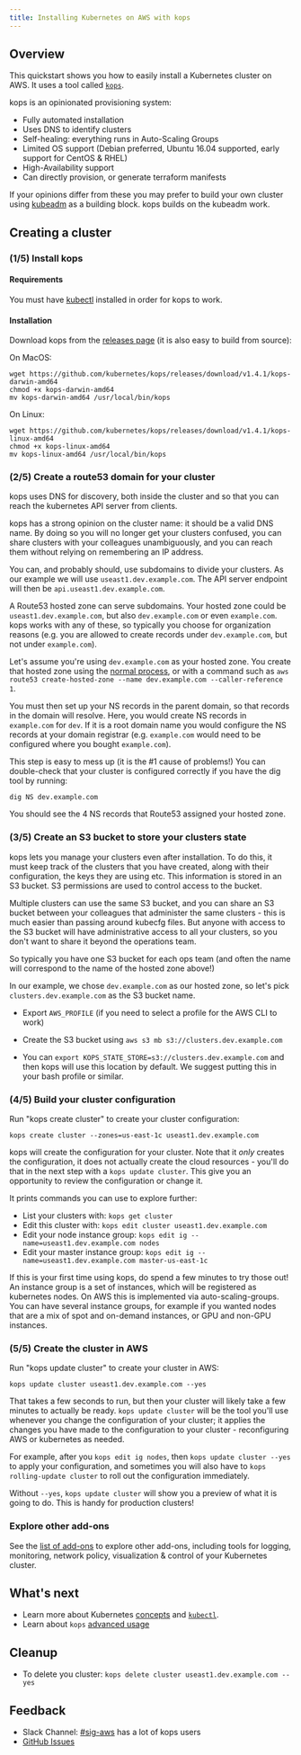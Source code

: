 ```yaml
---
title: Installing Kubernetes on AWS with kops
---
```


## Overview

This quickstart shows you how to easily install a Kubernetes cluster on AWS.
It uses a tool called [`kops`](https://github.com/kubernetes/kops).

kops is an opinionated provisioning system:

* Fully automated installation
* Uses DNS to identify clusters
* Self-healing: everything runs in Auto-Scaling Groups
* Limited OS support (Debian preferred, Ubuntu 16.04 supported, early support for CentOS & RHEL)
* High-Availability support
* Can directly provision, or generate terraform manifests

If your opinions differ from these you may prefer to build your own cluster using [kubeadm](/docs/admin/kubeadm/) as
a building block.  kops builds on the kubeadm work.

## Creating a cluster

### (1/5) Install kops

#### Requirements

You must have [kubectl](https://kubernetes.io/docs/tasks/tools/install-kubectl/) installed in order for kops to work.

#### Installation

Download kops from the [releases page](https://github.com/kubernetes/kops/releases) (it is also easy to build from source):

On MacOS:

```
wget https://github.com/kubernetes/kops/releases/download/v1.4.1/kops-darwin-amd64
chmod +x kops-darwin-amd64
mv kops-darwin-amd64 /usr/local/bin/kops
```

On Linux:

```
wget https://github.com/kubernetes/kops/releases/download/v1.4.1/kops-linux-amd64
chmod +x kops-linux-amd64
mv kops-linux-amd64 /usr/local/bin/kops
```

### (2/5) Create a route53 domain for your cluster

kops uses DNS for discovery, both inside the cluster and so that you can reach the kubernetes API server
from clients.

kops has a strong opinion on the cluster name: it should be a valid DNS name.  By doing so you will
no longer get your clusters confused, you can share clusters with your colleagues unambiguously,
and you can reach them without relying on remembering an IP address. 

You can, and probably should, use subdomains to divide your clusters.  As our example we will use
`useast1.dev.example.com`.  The API server endpoint will then be `api.useast1.dev.example.com`.

A Route53 hosted zone can serve subdomains.  Your hosted zone could be `useast1.dev.example.com`,
but also `dev.example.com` or even `example.com`.  kops works with any of these, so typically
you choose for organization reasons (e.g. you are allowed to create records under `dev.example.com`,
but not under `example.com`).

Let's assume you're using `dev.example.com` as your hosted zone.  You create that hosted zone using
the [normal process](http://docs.aws.amazon.com/Route53/latest/DeveloperGuide/CreatingNewSubdomain.html), or
with a command such as `aws route53 create-hosted-zone --name dev.example.com --caller-reference 1`.

You must then set up your NS records in the parent domain, so that records in the domain will resolve.  Here,
you would create NS records in `example.com` for `dev`.  If it is a root domain name you would configure the NS
records at your domain registrar (e.g. `example.com` would need to be configured where you bought `example.com`).

This step is easy to mess up (it is the #1 cause of problems!)  You can double-check that
your cluster is configured correctly if you have the dig tool by running:

`dig NS dev.example.com`

You should see the 4 NS records that Route53 assigned your hosted zone.

### (3/5) Create an S3 bucket to store your clusters state

kops lets you manage your clusters even after installation.  To do this, it must keep track of the clusters
that you have created, along with their configuration, the keys they are using etc.  This information is stored
in an S3 bucket.  S3 permissions are used to control access to the bucket.

Multiple clusters can use the same S3 bucket, and you can share an S3 bucket between your colleagues that
administer the same clusters - this is much easier than passing around kubecfg files.  But anyone with access
to the S3 bucket will have administrative access to all your clusters, so you don't want to share it beyond
the operations team.

So typically you have one S3 bucket for each ops team (and often the name will correspond
to the name of the hosted zone above!)

In our example, we chose `dev.example.com` as our hosted zone, so let's pick `clusters.dev.example.com` as
the S3 bucket name.

* Export `AWS_PROFILE` (if you need to select a profile for the AWS CLI to work)

* Create the S3 bucket using `aws s3 mb s3://clusters.dev.example.com`

* You can `export KOPS_STATE_STORE=s3://clusters.dev.example.com` and then kops will use this location by default. 
   We suggest putting this in your bash profile or similar. 


### (4/5) Build your cluster configuration

Run "kops create cluster" to create your cluster configuration:

`kops create cluster --zones=us-east-1c useast1.dev.example.com`

kops will create the configuration for your cluster.  Note that it _only_ creates the configuration, it does
not actually create the cloud resources - you'll do that in the next step with a `kops update cluster`.  This
give you an opportunity to review the configuration or change it.

It prints commands you can use to explore further:

* List your clusters with: `kops get cluster`
* Edit this cluster with: `kops edit cluster useast1.dev.example.com`
* Edit your node instance group: `kops edit ig --name=useast1.dev.example.com nodes`
* Edit your master instance group: `kops edit ig --name=useast1.dev.example.com master-us-east-1c`

If this is your first time using kops, do spend a few minutes to try those out!  An instance group is a
set of instances, which will be registered as kubernetes nodes.  On AWS this is implemented via auto-scaling-groups.
You can have several instance groups, for example if you wanted nodes that are a mix of spot and on-demand instances, or
GPU and non-GPU instances.


### (5/5) Create the cluster in AWS

Run "kops update cluster" to create your cluster in AWS:

`kops update cluster useast1.dev.example.com --yes`

That takes a few seconds to run, but then your cluster will likely take a few minutes to actually be ready.
`kops update cluster` will be the tool you'll use whenever you change the configuration of your cluster; it
applies the changes you have made to the configuration to your cluster - reconfiguring AWS or kubernetes as needed.

For example, after you `kops edit ig nodes`, then `kops update cluster --yes` to apply your configuration, and
sometimes you will also have to `kops rolling-update cluster` to roll out the configuration immediately.

Without `--yes`, `kops update cluster` will show you a preview of what it is going to do.  This is handy
for production clusters!

### Explore other add-ons

See the [list of add-ons](/docs/concepts/cluster-administration/addons/) to explore other add-ons, including tools for logging, monitoring, network policy, visualization &amp; control of your Kubernetes cluster.

## What's next

* Learn more about Kubernetes [concepts](/docs/concepts/) and [`kubectl`](/docs/user-guide/kubectl-overview/).
* Learn about `kops` [advanced usage](https://github.com/kubernetes/kops)

## Cleanup

* To delete you cluster: `kops delete cluster useast1.dev.example.com --yes`

## Feedback

* Slack Channel: [#sig-aws](https://kubernetes.slack.com/messages/sig-aws/) has a lot of kops users
* [GitHub Issues](https://github.com/kubernetes/kops/issues)
 
